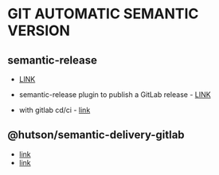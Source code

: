 # GIT AUTOMATIC SEMANTIC VERSION

## semantic-release

- [LINK](ttps://github.com/semantic-release)
- semantic-release plugin to publish a GitLab release - [LINK](https://github.com/semantic-release/gitlab)

- with gitlab cd/ci - [link](https://semantic-release.gitbook.io/semantic-release/recipes/recipes/gitlab-ci)

## @hutson/semantic-delivery-gitlab

- [link](https://www.npmjs.com/package/@hutson/semantic-delivery-gitlab)
- [link](https://gitlab.com/hyper-expanse/open-source/semantic-delivery-gitlab)
